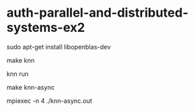 # auth-parallel-and-distributed-systems-ex2

sudo apt-get install libopenblas-dev

make knn

knn run

make knn-async

mpiexec -n 4 ./knn-async.out